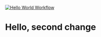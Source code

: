 [![Hello World Workflow](https://github.com/oleksandr-zhyhalo/workflows-training/actions/workflows/01-hello-world.yml/badge.svg)](https://github.com/oleksandr-zhyhalo/workflows-training/actions/workflows/01-hello-world.yml)

# Hello, second change